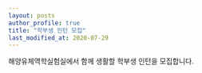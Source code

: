 ```yaml
---
layout: posts
author_profile: true
title: "학부생 인턴 모집"
last_modified_at: 2020-07-29
---
```


해양유체역학실험실에서 함께 생활할 학부생 인턴을 모집합니다.